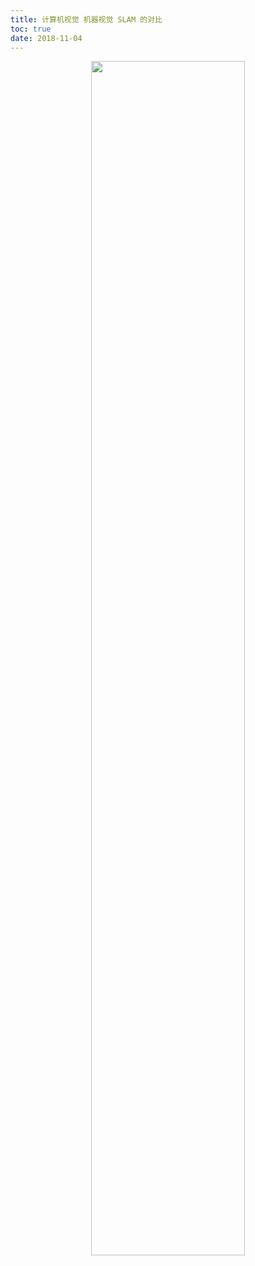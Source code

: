 ```yaml
---
title: 计算机视觉 机器视觉 SLAM 的对比
toc: true
date: 2018-11-04
---
```




<p align="center">
    <img width="70%" height="70%" src="http://images.iterate.site/blog/image/181104/42l9ag1K7B.png?imageslim">
</p>
